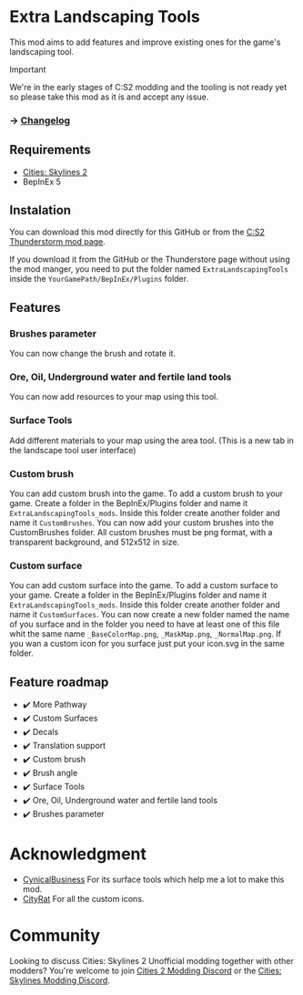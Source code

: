 # Extra Landscaping Tools
This mod aims to add features and improve existing ones for the game's landscaping tool.

> [!IMPORTANT]  
> We're in the early stages of C:S2 modding and the tooling is not ready yet so please take this mod as it is and accept any issue.

### -> [Changelog](https://github.com/AlphaGaming7780/ExtraLandscapingTools/blob/main/CHANGELOG.md)

## Requirements

- [Cities: Skylines 2](https://store.steampowered.com/app/949230/Cities_Skylines_II/)
- BepInEx 5

## Instalation 

You can download this mod directly for this GitHub or from the [C:S2 Thunderstorm mod page](https://thunderstore.io/c/cities-skylines-ii/p/TritonSupreme/ExtraLandscapingTools/).

If you download it from the GitHub or the Thunderstore page without using the mod manger, you need to put the folder named `ExtraLandscapingTools` inside the `YourGamePath/BepInEx/Plugins` folder.

## Features
### Brushes parameter
You can now change the brush and rotate it.
### Ore, Oil, Underground water and fertile land tools
You can now add resources to your map using this tool.
### Surface Tools
Add different materials to your map using the area tool. (This is a new tab in the landscape tool user interface)
### Custom brush
You can add custom brush into the game. To add a custom brush to your game. Create a folder in the BepInEx/Plugins folder and name it `ExtraLandscapingTools_mods`. Inside this folder create another folder and name it `CustomBrushes`. You can now add your custom brushes into the CustomBrushes folder. All custom brushes must be png format, with a transparent background, and 512x512 in size.
### Custom surface
You can add custom surface into the game. To add a custom surface to your game. Create a folder in the BepInEx/Plugins folder and name it `ExtraLandscapingTools_mods`. Inside this folder create another folder and name it `CustomSurfaces`. You can now create a new folder named the name of you surface and in the folder you need to have at least one of this file whit the same name `_BaseColorMap.png`, `_MaskMap.png`, `_NormalMap.png`. If you wan a custom icon for you surface just put your icon.svg in the same folder.

## Feature roadmap
- ✔️ More Pathway
- ✔️ Custom Surfaces
- ✔️ Decals
- ✔️ Translation support
- ✔️ Custom brush
- ✔️ Brush angle
- ✔️ Surface Tools
- ✔️ Ore, Oil, Underground water and fertile land tools
- ✔️ Brushes parameter

# Acknowledgment
- [CynicalBusiness](https://lab.vevox.io/games/cities-skylines-2/surface-tools/-/tree/develop?ref_type=heads) For its surface tools which help me a lot to make this mod.
- [CityRat](https://thunderstore.io/c/cities-skylines-ii/p/CityRat/) For all the custom icons.

# Community
Looking to discuss Cities: Skylines 2 Unofficial modding together with other modders? You're welcome to join [Cities 2 Modding Discord](https://discord.gg/vd7HXnpPJf) or the [Cities: Skylines Modding Discord](https://discord.gg/27CVdGFA47).
